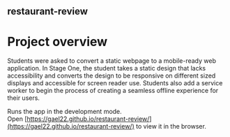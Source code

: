 ## restaurant-review
# Project overview
Students were asked to convert a static webpage to a mobile-ready web application. In Stage One, the student takes a static design that lacks accessibility and converts the design to be responsive on different sized displays and accessible for screen reader use. Students also add a service worker to begin the process of creating a seamless offline experience for their users.<br>

Runs the app in the development mode.<br />
Open [https://gael22.github.io/restaurant-review/](https://gael22.github.io/restaurant-review/) to view it in the browser.
